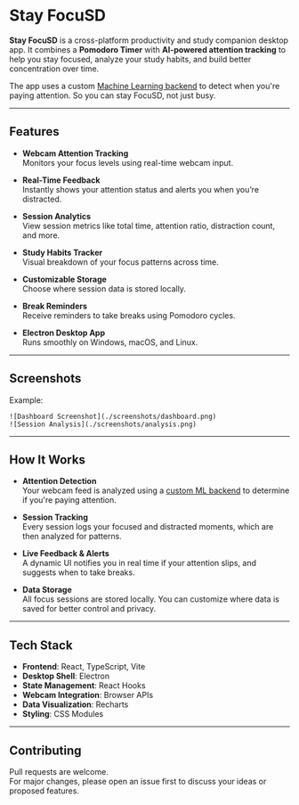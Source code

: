 # Stay FocuSD

**Stay FocuSD** is a cross-platform productivity and study companion desktop app. It combines a **Pomodoro Timer** with **AI-powered attention tracking** to help you stay focused, analyze your study habits, and build better concentration over time.

The app uses a custom [Machine Learning backend](https://github.com/BrandonGarate177/FocuSD_Lamp) to detect when you're paying attention. So you can stay FocuSD, not just busy.

---

## Features

- **Webcam Attention Tracking**  
  Monitors your focus levels using real-time webcam input.

- **Real-Time Feedback**  
  Instantly shows your attention status and alerts you when you’re distracted.

- **Session Analytics**  
  View session metrics like total time, attention ratio, distraction count, and more.

- **Study Habits Tracker**  
  Visual breakdown of your focus patterns across time.

- **Customizable Storage**  
  Choose where session data is stored locally.

- **Break Reminders**  
  Receive reminders to take breaks using Pomodoro cycles.

- **Electron Desktop App**  
  Runs smoothly on Windows, macOS, and Linux.

---

## Screenshots

Example:
```
![Dashboard Screenshot](./screenshots/dashboard.png)
![Session Analysis](./screenshots/analysis.png)
```

---

## How It Works

- **Attention Detection**  
  Your webcam feed is analyzed using a [custom ML backend](https://github.com/BrandonGarate177/FocuSD_Lamp) to determine if you're paying attention.

- **Session Tracking**  
  Every session logs your focused and distracted moments, which are then analyzed for patterns.

- **Live Feedback & Alerts**  
  A dynamic UI notifies you in real time if your attention slips, and suggests when to take breaks.

- **Data Storage**  
  All focus sessions are stored locally. You can customize where data is saved for better control and privacy.

---

## Tech Stack

- **Frontend**: React, TypeScript, Vite  
- **Desktop Shell**: Electron  
- **State Management**: React Hooks  
- **Webcam Integration**: Browser APIs  
- **Data Visualization**: Recharts  
- **Styling**: CSS Modules

---

## Contributing

Pull requests are welcome.  
For major changes, please open an issue first to discuss your ideas or proposed features.
